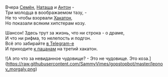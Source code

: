 
Вчера [Семён](https://github.com/SammyVimes/), [Наташа](https://github.com/pritykovskaya) и [Антон](https://github.com/alexeyev) -  
Три молодца в воображаемом тазу, -  
Не то чтобы взорвали [Хакатон](http://hackathon.muzis.ru/),  
Но показали всяким хипстерам козу.  

Шансон! Здесь трут за жизнь, что ни строка - о драме,  
И что ни рифма, то нелепость и подгон.  
Всё это забирайте [в Telegram-е](https://telegram.me/gop_stop_bot)  
И приходите [к пацанам](http://www.chatbotscommunity.com/) на третий хакатон.  

![А это что за невиданное чудовище? - Это не чудовище. Это коза.]
(https://raw.githubusercontent.com/SammyVimes/gopstopbot/master/leonov_morgaly.png)
